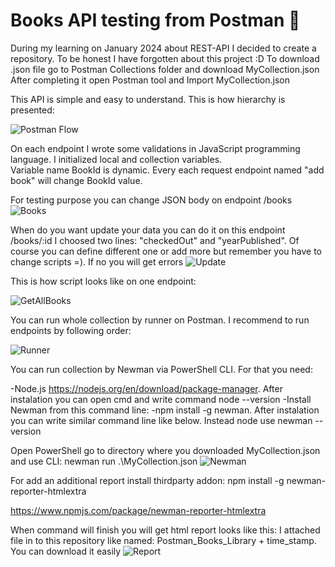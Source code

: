 # Books API testing from Postman 🧪

During my learning on January 2024 about REST-API I decided to create a repository. To be honest I have forgotten about this project :D
To download .json file go to Postman Collections folder and download MyCollection.json
After completing it open Postman tool and Import MyCollection.json

This API is simple and easy to understand. This is how hierarchy is presented:

![Postman Flow](https://github.com/user-attachments/assets/7123848c-6630-4ec3-b810-683e7c2d0ed0)

On each endpoint I wrote some validations in JavaScript programming language. I initialized local and collection variables.  
Variable name BookId is dynamic. Every each request endpoint named "add book" will change BookId value.

For testing purpose you can change JSON body on endpoint /books
![Books](https://github.com/user-attachments/assets/2d94a368-3e39-4caf-8afe-4f9f2a6ce870)

When do you want update your data you can do it on this endpoint /books/:id
I choosed two lines: "checkedOut" and "yearPublished". Of course you can define different one or add more but remember you have to change scripts =). If no you will get errors
![Update](https://github.com/user-attachments/assets/4df05d2a-0916-4474-9e7c-8795011776f5)







This is how script looks like on one endpoint:



![GetAllBooks](https://github.com/user-attachments/assets/8ab52a82-cb6d-4a64-9d18-e2b2f9ec3b8d)


You can run whole collection by runner on Postman. I recommend to run endpoints by following order:

![Runner](https://github.com/user-attachments/assets/abcec051-d929-49c2-b367-c8b5d8055b39)

You can run collection by Newman via PowerShell CLI. For that you need:

-Node.js  https://nodejs.org/en/download/package-manager. After instalation you can open cmd and write command node --version
-Install Newman from this command line: -npm install -g newman. After instalation you can write similar command line like below. Instead node use newman --version

Open PowerShell go to directory where you downloaded MyCollection.json and use CLI: newman run .\MyCollection.json
![Newman](https://github.com/user-attachments/assets/81895699-9e97-4f98-9e3a-b1f30ca12b08)

For add an additional report install thirdparty addon: npm install -g newman-reporter-htmlextra

https://www.npmjs.com/package/newman-reporter-htmlextra

When command will finish you will get html report looks like this:
I attached file in to this repository like named: Postman_Books_Library + time_stamp. You can download it easily
![Report](https://github.com/user-attachments/assets/0799bef2-e47d-44d3-8395-c62578d2eadb)




